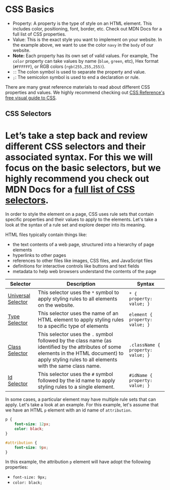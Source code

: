 # CSS Basics
  - Property: A property is the type of style on an HTML element. This includes color, positioning, font, border, etc. Check out MDN Docs for a full list of CSS properties.
  - Value: This is the exact style you want to implement on your website. In the example above, we want to use the color `navy` in the `body` of our website.
  - **Note:** Each property has its own set of valid values. For example, The `color` property can take values by name (`blue`, `green`, etc), Hex format (`#FFFFFF`), or RGB colors (`rgb(255,255,255)`).
- `:`: The colon symbol is used to separate the property and value.
- `;`: The semicolon symbol is used to end a declaration or rule.

There are many great reference materials to read about different CSS properties and values. We highly recommend checking out [CSS Reference's free visual guide to CSS](https://cssreference.io/).
## CSS Selectors

Let’s take a step back and review different CSS selectors and their associated syntax. For this we will focus on the basic selectors, but we highly recommend you check out MDN Docs for a [full list of CSS selectors](https://developer.mozilla.org/en-US/docs/Web/CSS/CSS_Selectors).
=======

In order to style the element on a page, CSS uses rule sets that contain specific properties and their values to apply to the elements. Let's take a look at the syntax of a rule set and explore deeper into its meaning.

HTML files typically contain things like:

- the text contents of a web page, structured into a hierarchy of page elements
- hyperlinks to other pages
- references to other files like images, CSS files, and JavaScript files
- definitions for interactive controls like buttons and text fields
- metadata to help web browsers understand the contents of the page

| Selector | Description | Syntax |
|----------|-------------|--------|
| [Universal Selector](https://developer.mozilla.org/en-US/docs/Web/CSS/Universal_selectors) | This selector uses the `*` symbol to apply styling rules to all elements on the website. | `* { property: value; }` |
| [Type Selector](https://developer.mozilla.org/en-US/docs/Web/CSS/Type_selectors) | This selector uses the name of an HTML element to apply styling rules to a specific type of elements | `element { property: value; }` |
| [Class Selector](https://developer.mozilla.org/en-US/docs/Web/CSS/Class_selectors) | This selector uses the `.` symbol followed by the class name (as identified by the attributes of some elements in the HTML document) to apply styling rules to all elements with the same class name. | `.className { property: value; }` |
| [Id Selector](https://developer.mozilla.org/en-US/docs/Web/CSS/ID_selectors) | This selector uses the `#` symbol followed by the id name to apply styling rules to a single element. | `#idName { property: value; }` |

In some cases, a particular element may have multiple rule sets that can apply. Let's take a look at an example. For this example, let's assume that we have an HTML `p` element with an id name of `attribution`.

```css
p {
    font-size: 12px;
    color: black;
}

#attribution {
    font-size: 9px;
}
```

In this example, the attribution `p` element will have adopt the following properties:

- `font-size: 9px;`
- `color: black;`
